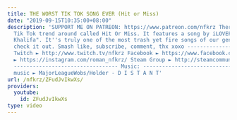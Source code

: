 ```yaml
---
title: THE WORST TIK TOK SONG EVER (Hit or Miss)
date: "2019-09-15T10:35:00+08:00"
description: 'SUPPORT ME ON PATREON: https://www.patreon.com/nfkrz There''s a new
  Tik Tok trend around called Hit Or Miss. It features a song by iLOVEFRiDAY "Mia
  Khalifa". It''s truly one of the most trash yet fire songs of our generation. Let''s
  check it out. Smash like, subscribe, comment, thx xoxo ---------------------------------
  Twitch ► http://www.twitch.tv/nfkrz Facebook ► https://www.facebook.com/NFKRZ1 Instagram
  ► https://instagram.com/roman_nfkrz/ Steam Group ► http://steamcommunity.com/groups/nfkrzgroup
  --------------------------------- Music: --------------------------------- Outro
  music ► MajorLeagueWobs/Holder - D I S T A N T'
url: /nfkrz/ZFudJvIkwXs/
providers:
  youtube:
    id: ZFudJvIkwXs
type: video
---
```

